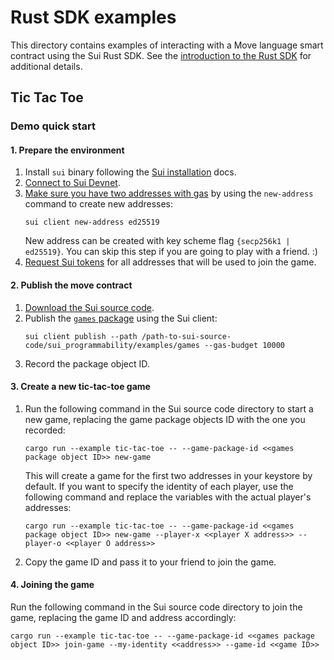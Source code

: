 # Rust SDK examples

This directory contains examples of interacting with a Move language smart contract using the Sui Rust SDK. See the [introduction to the Rust SDK](https://github.com/MystenLabs/sui/blob/main/doc/src/build/rust-sdk.md) for additional details.

## Tic Tac Toe

### Demo quick start

#### 1. Prepare the environment 
   1. Install `sui` binary following the [Sui installation](https://github.com/MystenLabs/sui/blob/main/doc/src/build/install.md#binaries) docs.
   1. [Connect to Sui Devnet](https://github.com/MystenLabs/sui/blob/main/doc/src/build/devnet.md).
   1. [Make sure you have two addresses with gas](https://github.com/MystenLabs/sui/blob/main/doc/src/build/cli-client.md#adding-accounts-to-the-client) by using the `new-address` command to create new addresses:
      ```shell
      sui client new-address ed25519
      ```
      New address can be created with key scheme flag `{secp256k1 | ed25519}`. 
      You can skip this step if you are going to play with a friend. :)
   1. [Request Sui tokens](https://github.com/MystenLabs/sui/blob/main/doc/src/build/install.md#sui-tokens) for all addresses that will be used to join the game.

#### 2. Publish the move contract
   1. [Download the Sui source code](https://github.com/MystenLabs/sui/blob/main/doc/src/build/install.md#source-code).
   1. Publish the [`games` package](https://github.com/MystenLabs/sui/tree/main/sui_programmability/examples/games) 
      using the Sui client:
      ```shell
      sui client publish --path /path-to-sui-source-code/sui_programmability/examples/games --gas-budget 10000
      ```
   1. Record the package object ID.
#### 3. Create a new tic-tac-toe game
   1. Run the following command in the Sui source code directory to start a new game, replacing the game package objects ID with the one you recorded:
      ```shell
      cargo run --example tic-tac-toe -- --game-package-id <<games package object ID>> new-game
      ```
        This will create a game for the first two addresses in your keystore by default. If you want to specify the identity of each player, 
use the following command and replace the variables with the actual player's addresses:
      ```shell
      cargo run --example tic-tac-toe -- --game-package-id <<games package object ID>> new-game --player-x <<player X address>> --player-o <<player O address>>
      ```
   1. Copy the game ID and pass it to your friend to join the game.
#### 4. Joining the game
Run the following command in the Sui source code directory to join the game, replacing the game ID and address accordingly:
```shell
cargo run --example tic-tac-toe -- --game-package-id <<games package object ID>> join-game --my-identity <<address>> --game-id <<game ID>>
```
